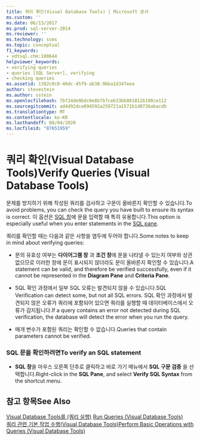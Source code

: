 ```yaml
---
title: 쿼리 확인(Visual Database Tools) | Microsoft 문서
ms.custom: ''
ms.date: 06/13/2017
ms.prod: sql-server-2014
ms.reviewer: ''
ms.technology: ssms
ms.topic: conceptual
f1_keywords:
- vdtsql.chm:100644
helpviewer_keywords:
- verifying queries
- queries [SQL Server], verifying
- checking queries
ms.assetid: 1382c0c0-46dc-45f9-ab38-9bba1d347eea
author: stevestein
ms.author: sstein
ms.openlocfilehash: 7bf24de9bdc0e8b7b7ceb33bb881812b180ce112
ms.sourcegitcommit: ad4d92dce894592a259721a1571b1d8736abacdb
ms.translationtype: MT
ms.contentlocale: ko-KR
ms.lasthandoff: 08/04/2020
ms.locfileid: "87651959"
---
```

# <a name="verify-queries-visual-database-tools"></a><span data-ttu-id="90681-102">쿼리 확인(Visual Database Tools)</span><span class="sxs-lookup"><span data-stu-id="90681-102">Verify Queries (Visual Database Tools)</span></span>
  <span data-ttu-id="90681-103">문제를 방지하기 위해 작성된 쿼리를 검사하고 구문이 올바른지 확인할 수 있습니다.</span><span class="sxs-lookup"><span data-stu-id="90681-103">To avoid problems, you can check the query you have built to ensure its syntax is correct.</span></span> <span data-ttu-id="90681-104">이 옵션은 [SQL 창](visual-database-tools.md)에 문을 입력할 때 특히 유용합니다.</span><span class="sxs-lookup"><span data-stu-id="90681-104">This option is especially useful when you enter statements in the [SQL pane](visual-database-tools.md).</span></span>  
  
 <span data-ttu-id="90681-105">쿼리를 확인할 때는 다음과 같은 사항을 염두에 두어야 합니다.</span><span class="sxs-lookup"><span data-stu-id="90681-105">Some notes to keep in mind about verifying queries:</span></span>  
  
-   <span data-ttu-id="90681-106">문의 유효성 여부는 **다이어그램 창** 과 **조건 창**에 문을 나타낼 수 있는지 여부와 상관 없으므로 이러한 창에 문이 표시되지 않더라도 문이 올바른지 확인할 수 있습니다.</span><span class="sxs-lookup"><span data-stu-id="90681-106">A statement can be valid, and therefore be verified successfully, even if it cannot be represented in the **Diagram Pane** and **Criteria Pane**.</span></span>  
  
-   <span data-ttu-id="90681-107">SQL 확인 과정에서 일부 SQL 오류는 발견되지 않을 수 있습니다.</span><span class="sxs-lookup"><span data-stu-id="90681-107">SQL Verification can detect some, but not all SQL errors.</span></span> <span data-ttu-id="90681-108">SQL 확인 과정에서 발견되지 않은 오류가 쿼리에 포함되어 있으면 쿼리를 실행할 때 데이터베이스에서 오류가 감지됩니다.</span><span class="sxs-lookup"><span data-stu-id="90681-108">If a query contains an error not detected during SQL verification, the database will detect the error when you run the query.</span></span>  
  
-   <span data-ttu-id="90681-109">매개 변수가 포함된 쿼리는 확인할 수 없습니다.</span><span class="sxs-lookup"><span data-stu-id="90681-109">Queries that contain parameters cannot be verified.</span></span>  
  
### <a name="to-verify-an-sql-statement"></a><span data-ttu-id="90681-110">SQL 문을 확인하려면</span><span class="sxs-lookup"><span data-stu-id="90681-110">To verify an SQL statement</span></span>  
  
-   <span data-ttu-id="90681-111">**SQL 창**을 마우스 오른쪽 단추로 클릭하고 바로 가기 메뉴에서 **SQL 구문 검증** 을 선택합니다.</span><span class="sxs-lookup"><span data-stu-id="90681-111">Right-click in the **SQL Pane**, and select **Verify SQL Syntax** from the shortcut menu.</span></span>  
  
## <a name="see-also"></a><span data-ttu-id="90681-112">참고 항목</span><span class="sxs-lookup"><span data-stu-id="90681-112">See Also</span></span>  
 <span data-ttu-id="90681-113">[Visual Database Tools를 &#40;쿼리 실행&#41;](run-queries-visual-database-tools.md) </span><span class="sxs-lookup"><span data-stu-id="90681-113">[Run Queries &#40;Visual Database Tools&#41;](run-queries-visual-database-tools.md) </span></span>  
 [<span data-ttu-id="90681-114">쿼리 관련 기본 작업 수행&#40;Visual Database Tools&#41;</span><span class="sxs-lookup"><span data-stu-id="90681-114">Perform Basic Operations with Queries &#40;Visual Database Tools&#41;</span></span>](perform-basic-operations-with-queries-visual-database-tools.md)  
  
  
